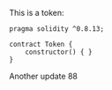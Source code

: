 This is a token: 

```
pragma solidity ^0.8.13;

contract Token {
    constructor() { }
}

```

Another update 88